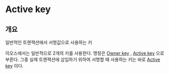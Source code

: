# Active key

## 개요

일반적인 트랜잭션에서 서명값으로 사용하는 키

이오스에서는 일반적으로 2개의 키를 사용한다. 명칭은 [Owner key](../o/owner-key.md) , [Active key](active-key.md) 으로 부른다. 그중 실제 트랜잭션에 삽입하기 위하여 서명할 때 사용하는 키는 바로 [Active key](active-key.md) 이다.

